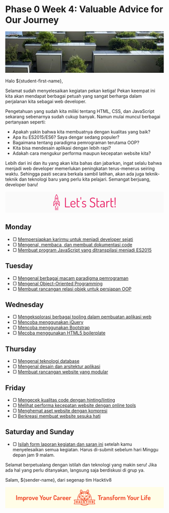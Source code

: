 # Phase 0 Week 4: Valuable Advice for Our Journey

![Header](assets/header-w4.jpg)

Halo ${student-first-name},

Selamat sudah menyelesaikan kegiatan pekan ketiga! Pekan keempat ini kita akan mendapat berbagai petuah yang sangat berharga dalam perjalanan kita sebagai web developer.

Pengetahuan yang sudah kita miliki tentang HTML, CSS, dan JavaScript sekarang sebenarnya sudah cukup banyak. Namun mulai muncul berbagai pertanyaan seperti:

- Apakah yakin bahwa kita membuatnya dengan kualitas yang baik?
- Apa itu ES2015/ES6? Saya dengar sedang populer?
- Bagaimana tentang paradigma pemrograman terutama OOP?
- Kita bisa mendesain aplikasi dengan lebih rapi?
- Adakah cara mengukur performa maupun kecepatan website kita?

Lebih dari ini dan itu yang akan kita bahas dan jabarkan, ingat selalu bahwa menjadi web developer memerlukan peningkatan terus-menerus seiring waktu. Sehingga pasti secara berkala sambil latihan, akan ada juga teknik-teknik dan teknologi baru yang perlu kita pelajari. Semangat berjuang, developer baru!

![Let's start!](assets/start.png)

## Monday

- ▢ [Mempersiapkan karirmu untuk menjadi developer sejati](./career.md)
- ▢ [Mengenal, membaca, dan membuat dokumentasi code](./code-documentation.md)
- ▢ [Membuat program JavaScript yang ditranspilasi menjadi ES2015](./js-transpilation.md)

## Tuesday

- ▢ [Mengenal berbagai macam paradigma pemrograman](./programming-paradigm.md)
- ▢ [Mengenal Object-Oriented Programming](./oop-basics.md)
- ▢ [Membuat rancangan relasi objek untuk persiapan OOP](./oop-design.md)

## Wednesday

- ▢ [Mengeksplorasi berbagai tooling dalam pembuatan aplikasi web](./tooling.md)
- ▢ [Mencoba menggunakan jQuery](./jquery.md)
- ▢ [Mencoba menggunakan Bootstrap](./bootstrap.md)
- ▢ [Mecoba menggunakan HTML5 boilerplate](./html5-boilerplate.md)

## Thursday

- ▢ [Mengenal teknologi database](./database.md)
- ▢ [Mengenal desain dan arsitektur aplikasi](./app-design-architecture.md)
- ▢ [Membuat rancangan website yang modular](./modular-design.md)

## Friday

- ▢ [Mengecek kualitas code dengan hinting/linting](./hinting-linting.md)
- ▢ [Melihat performa kecepatan website dengan online tools](./website-speed.md)
- ▢ [Menghemat aset website dengan kompresi](./assets-compression.md)
- ▢ [Berkreasi membuat website sesuka hati](./website-creation.md)

## Saturday and Sunday

- ▢ [Isilah form laporan kegiatan dan saran ini](http://bit.ly/hacktiv8-report-p0w4) setelah kamu menyelesaikan semua kegiatan. Harus di-submit sebelum hari Minggu depan jam 9 malam.

Selamat berpetualang dengan istilah dan teknologi yang makin seru! Jika ada hal yang perlu ditanyakan, langsung saja berdiskusi di grup ya.

Salam,
${sender-name}, dari segenap tim Hacktiv8

![Hacktiv8 Banner](assets/banner.png)
